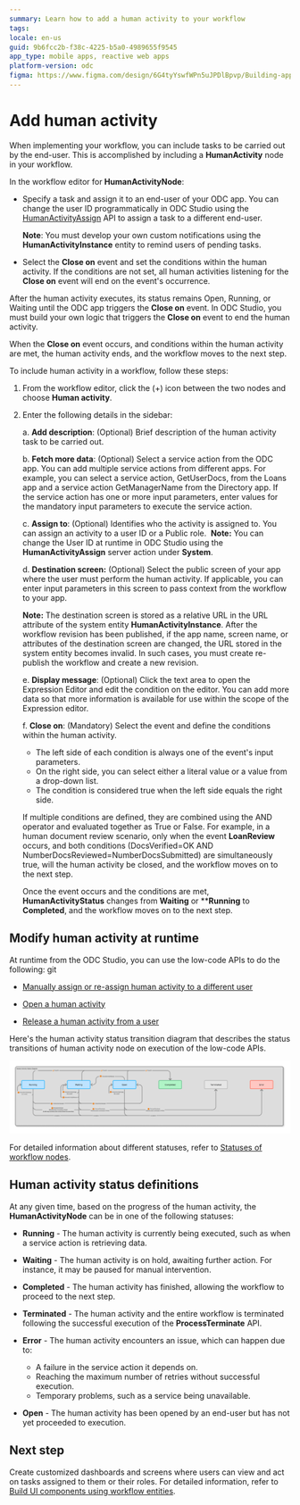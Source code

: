 ```yaml
---
summary: Learn how to add a human activity to your workflow
tags:
locale: en-us
guid: 9b6fcc2b-f38c-4225-b5a0-4989655f9545
app_type: mobile apps, reactive web apps
platform-version: odc
figma: https://www.figma.com/design/6G4tyYswfWPn5uJPDlBpvp/Building-apps?node-id=5911-44
---
```


# Add human activity

When implementing your workflow, you can include tasks to be carried out by the end-user. This is accomplished by including a **HumanActivity** node in your workflow. 

In the workflow editor for **HumanActivityNode**:

* Specify a task and assign it to an end-user of your ODC app. You can change the user ID programmatically in ODC Studio using the [HumanActivityAssign](#programmatic-assign) API to assign a task to a different end-user. 

    **Note**: You must develop your own custom notifications using the **HumanActivityInstance** entity to remind users of pending tasks.

* Select the **Close on** event and set the conditions within the human activity. If the conditions are not set, all human activities listening for the **Close on** event will end on the event's occurrence.

After the human activity executes, its status remains Open, Running, or Waiting until the ODC app triggers the **Close on** event. In ODC Studio, you must build your own logic that triggers the **Close on** event to end the human activity. 

When the **Close on** event occurs, and conditions within the human activity are met, the human activity ends, and the workflow moves to the next step.

To include human activity in a workflow, follow these steps:

1. From the workflow editor, click the (+) icon between the two nodes and choose **Human activity**.

1. Enter the following details in the sidebar:

    a. **Add description**: (Optional) Brief description of the human activity task to be carried out.

    b. **Fetch more data**: (Optional) Select a service action from the ODC app. You can add multiple service actions from different apps. For example, you can select a service action, GetUserDocs, from the Loans app and a service action GetManagerName from the Directory app. If the service action has one or more input parameters, enter values for the mandatory input parameters to execute the service action. 

    c. **Assign to**: (Optional) Identifies who the activity is assigned to. You can assign an activity to a user ID or a Public role. 
    **Note:** You can change the User ID at runtime in ODC Studio using the **HumanActivityAssign** server action under **System**.

    d. **Destination screen:** (Optional) Select the public screen of your app where the user must perform the human activity. If applicable, you can enter input parameters in this screen to pass context from the workflow to your app.

    **Note:** The destination screen is stored as a relative URL in the URL attribute of the system entity **HumanActivityInstance**. After the workflow revision has been published, if the app name, screen name, or attributes of the destination screen are changed, the URL stored in the system entity becomes invalid. In such cases, you must create re-publish the workflow and create a new revision.
    
    e. **Display message**: (Optional) Click the text area to open the Expression Editor and edit the condition on the editor. You can add more data so that more information is available for use within the scope of the Expression editor.

    f. **Close on**: (Mandatory) Select the event and define the conditions within the human activity.  
    
    * The left side of each condition is always one of the event's input parameters.
    * On the right side, you can select either a literal value or a value from a drop-down list.
    * The condition is considered true when the left side equals the right side.
	
    If multiple conditions are defined, they are combined using the AND operator and evaluated together as True or False. For example, in a human document review scenario, only when the event **LoanReview** occurs, and both conditions (DocsVerified=OK AND NumberDocsReviewed=NumberDocsSubmitted) are simultaneously true, will the human activity be closed, and the workflow moves on to the next step.

    Once the event occurs and the conditions are met, **HumanActivityStatus** changes from **Waiting** or ****Running** to **Completed**, and the workflow moves on to the next step. 

## Modify human activity at runtime

At runtime from the ODC Studio, you can use the low-code APIs to do the following:
git 

* [Manually assign or re-assign human activity to a different user](../../reference/system-actions/workflows.md#humanactivityassign)

* [Open a human activity](../../reference/system-actions/workflows.md#humanactivityopen)

* [Release a human activity from a user](../../reference/system-actions/workflows.md#humanactivityrelease)

Here's the human activity status transition diagram that describes the status transitions of human activity node on execution of the low-code APIs.

![Diagram showing the state transitions of human activity in a workflow, including states like Running, Waiting, Open, Completed, Terminated, and Error, with transitions triggered by events and actions.](images/activity-status-transition-diag.png "Human Activity State Transition Diagram")

For detailed information about different statuses, refer to [Statuses of workflow nodes](workflow-components.md#statuses-of-workflow-nodes).

## Human activity status definitions
 
At any given time, based on the progress of the human activity, the **HumanActivityNode** can be in one of the following statuses:

- **Running** - The human activity is currently being executed, such as when a service action is retrieving data.

- **Waiting** - The human activity is on hold, awaiting further action. For instance, it may be paused for manual intervention.

- **Completed** -  The human activity has finished, allowing the workflow to proceed to the next step.

- **Terminated** - The human activity and the entire workflow is terminated following the successful execution of the **ProcessTerminate** API.

- **Error** - The human activity encounters an issue, which can happen due to:
  * A failure in the service action it depends on.
  * Reaching the maximum number of retries without successful execution.
  * Temporary problems, such as a service being unavailable.

- **Open** - The human activity has been opened by an end-user but has not yet proceeded to execution.

## Next step

Create customized dashboards and screens where users can view and act on tasks assigned to them or their roles. For detailed information, refer to [Build UI components using workflow entities](filter-workflows.md).
